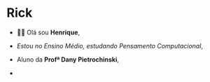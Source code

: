 # Rick
- 👨‍🎓 Olá sou __Henrique__,
- _Estou no Ensino Médio, estudando Pensamento Computacional_,
- Aluno da __Profª Dany Pietrochinski__,

- 
